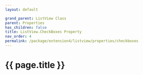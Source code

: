 ```yaml
---
layout: default

grand_parent: ListView Class
parent: Properties
has_children: false
title: ListView.CheckBoxes Property
nav_order: 4
permalink: /package/extension4/listview/properties/checkboxes
---
```

# {{ page.title }}